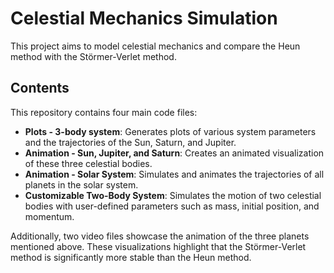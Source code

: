 # Celestial Mechanics Simulation  

This project aims to model celestial mechanics and compare the Heun method with the Störmer-Verlet method.  

## Contents  

This repository contains four main code files:  

- **Plots - 3-body system**: Generates plots of various system parameters and the trajectories of the Sun, Saturn, and Jupiter.  
- **Animation - Sun, Jupiter, and Saturn**: Creates an animated visualization of these three celestial bodies.  
- **Animation - Solar System**: Simulates and animates the trajectories of all planets in the solar system.  
- **Customizable Two-Body System**: Simulates the motion of two celestial bodies with user-defined parameters such as mass, initial position, and momentum.  

Additionally, two video files showcase the animation of the three planets mentioned above. These visualizations highlight that the Störmer-Verlet method is significantly more stable than the Heun method.  
